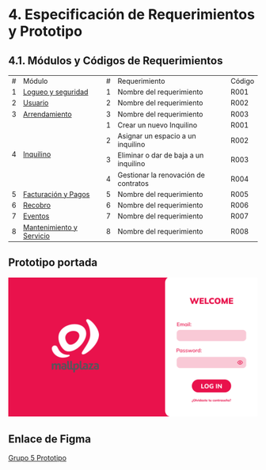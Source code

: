 # 4. Especificación de Requerimientos y Prototipo

## 4.1. Módulos y Códigos de Requerimientos
<table>
    <tbody>
        <tr>
            <td>#</td>
            <td>Módulo</td>
            <td>#</td>
            <td>Requerimiento</td>
            <td>Código</td>
        </tr>
        <tr>
            <td>1</td>
            <td><a href="4.1/4.1.md">Logueo y seguridad</td>
            <td>1</td>
            <td>Nombre del requerimiento</td>
            <td>R001</td>
        </tr>
        <tr>
            <td>2</td>
            <td><a href="4.2/4.2.md">Usuario</td>
            <td>2</td>
            <td>Nombre del requerimiento</td>
            <td>R002</td>
        </tr>
        <tr>
            <td>3</td>
            <td><a href="4.3/4.3.md">Arrendamiento</td>
            <td>3</td>
            <td>Nombre del requerimiento</td>
            <td>R003</td>
        </tr>
        <tr>
            <td rowspan="4">4</td>
            <td rowspan="4"><a href="4.4/4.4.md">Inquilino</td>
            <td>1</td>
            <td>Crear un nuevo Inquilino</td>
            <td>R001</td>
        </tr>
        <tr>
            <td>2</td>
            <td>Asignar un espacio a un inquilino</td>
            <td>R002</td>
        </tr>
        <tr>
            <td>3</td>
            <td>Eliminar o dar de baja a un inquilino</td>
            <td>R003</td>
        </tr>
        <tr>
            <td>4</td>
            <td>Gestionar la renovación de contratos</td>
            <td>R004</td>
        </tr>        
        <tr>
            <td>5</td>
            <td><a href="4.5/4.5.md">Facturación y Pagos</td>
            <td>5</td>
            <td>Nombre del requerimiento</td>
            <td>R005</td>
        </tr>
        <tr>
            <td>6</td>
            <td><a href="4.6/4.6.md">Recobro</td>
            <td>6</td>
            <td>Nombre del requerimiento</td>
            <td>R006</td>
        </tr>
        <tr>
            <td>7</td>
            <td><a href="4.7/4.7.md">Eventos</td>
            <td>7</td>
            <td>Nombre del requerimiento</td>
            <td>R007</td>
        </tr>
        <tr>
            <td>8</td>
            <td><a href="4.8/4.8.md">Mantenimiento y Servicio</td>
            <td>8</td>
            <td>Nombre del requerimiento</td>
            <td>R008</td>
        </tr>
    </tbody>
</table>



## Prototipo portada
![Prototipo Imagen](Prototipo_muestra.png)

## Enlace de Figma
[Grupo 5 Prototipo](https://www.figma.com/design/VWVEbq72V7HGyZJb9HV39f/DBD_Grupo_5?node-id=71-35&node-type=frame&t=RMNqg1MfI5jyNTJV-0)
